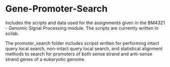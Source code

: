 # Gene-Promoter-Search
Includes the scripts and data used for the assignments given in the BM4321 - Genomic Signal Processing module. The scripts are currently
written in scilab.

The promoter_search folder includes scripst written for performing intact query local search, non-intact query local search,
and statistical alignment methods to search for promoters of both sense strand and anti-sense strand genes of a eukaryotic genome.
